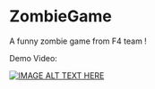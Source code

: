 # ZombieGame
A funny zombie game from F4 team !


Demo Video:

[![IMAGE ALT TEXT HERE](https://img.youtube.com/vi/hnRo4yV6hcU/0.jpg)](https://www.youtube.com/watch?v=hnRo4yV6hcU)
